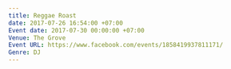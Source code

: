 ```yaml
---
title: Reggae Roast
date: 2017-07-26 16:54:00 +07:00
Event date: 2017-07-30 00:00:00 +07:00
Venue: The Grove
Event URL: https://www.facebook.com/events/1858419937811171/
Genre: DJ
---
```


